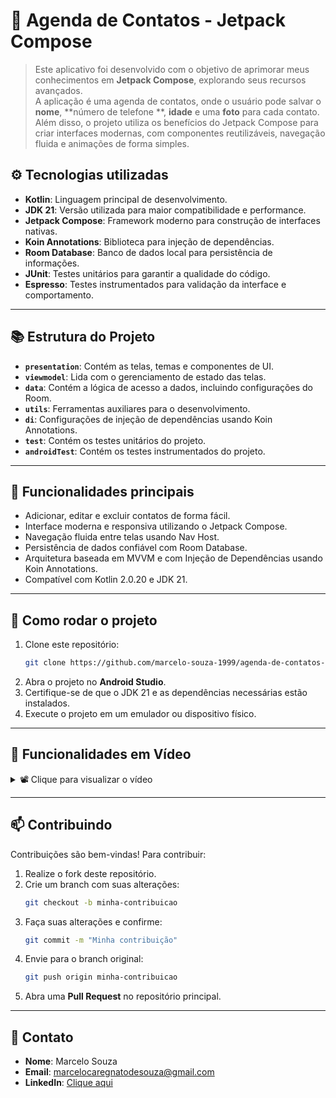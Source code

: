 # 📱 Agenda de Contatos - Jetpack Compose

> Este aplicativo foi desenvolvido com o objetivo de aprimorar meus conhecimentos em **Jetpack
Compose**, explorando seus recursos avançados.  
> A aplicação é uma agenda de contatos, onde o usuário pode salvar o **nome**, **número de telefone
**, **idade** e uma **foto** para cada contato.  
> Além disso, o projeto utiliza os benefícios do Jetpack Compose para criar interfaces modernas, com
> componentes reutilizáveis, navegação fluida e animações de forma simples.

## ⚙️ Tecnologias utilizadas

- **Kotlin**: Linguagem principal de desenvolvimento.
- **JDK 21**: Versão utilizada para maior compatibilidade e performance.
- **Jetpack Compose**: Framework moderno para construção de interfaces nativas.
- **Koin Annotations**: Biblioteca para injeção de dependências.
- **Room Database**: Banco de dados local para persistência de informações.
- **JUnit**: Testes unitários para garantir a qualidade do código.
- **Espresso**: Testes instrumentados para validação da interface e comportamento.

---

## 📚 Estrutura do Projeto

- **`presentation`**: Contém as telas, temas e componentes de UI.
- **`viewmodel`**: Lida com o gerenciamento de estado das telas.
- **`data`**: Contém a lógica de acesso a dados, incluindo configurações do Room.
- **`utils`**: Ferramentas auxiliares para o desenvolvimento.
- **`di`**: Configurações de injeção de dependências usando Koin Annotations.
- **`test`**: Contém os testes unitários do projeto.
- **`androidTest`**: Contém os testes instrumentados do projeto.

---

## 📝 Funcionalidades principais

- Adicionar, editar e excluir contatos de forma fácil.
- Interface moderna e responsiva utilizando o Jetpack Compose.
- Navegação fluida entre telas usando Nav Host.
- Persistência de dados confiável com Room Database.
- Arquitetura baseada em MVVM e com Injeção de Dependências usando Koin Annotations.
- Compatível com Kotlin 2.0.20 e JDK 21.

---

## 🚀 Como rodar o projeto

1. Clone este repositório:
   ```bash
   git clone https://github.com/marcelo-souza-1999/agenda-de-contatos-jetpack-compose
   ```
2. Abra o projeto no **Android Studio**.
3. Certifique-se de que o JDK 21 e as dependências necessárias estão instalados.
4. Execute o projeto em um emulador ou dispositivo físico.

---

## 📸 Funcionalidades em Vídeo

<details>
<summary>📽️ Clique para visualizar o vídeo</summary>

https://github.com/user-attachments/assets/9c9c07ee-101e-4f1e-90d1-9691620b2620

</details>

---

## 📫 Contribuindo

Contribuições são bem-vindas! Para contribuir:

1. Realize o fork deste repositório.
2. Crie um branch com suas alterações:
   ```bash
   git checkout -b minha-contribuicao
   ```
3. Faça suas alterações e confirme:
   ```bash
   git commit -m "Minha contribuição"
   ```
4. Envie para o branch original:
   ```bash
   git push origin minha-contribuicao
   ```
5. Abra uma **Pull Request** no repositório principal.

---

## 📧 Contato

- **Nome**: Marcelo Souza
- **Email**: [marcelocaregnatodesouza@gmail.com](mailto:marcelocaregnatodesouza@gmail.com)
- **LinkedIn**: [Clique aqui](https://www.linkedin.com/in/marcelosouza-1999/)
